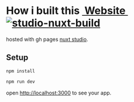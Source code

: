 # How i built this&nbsp;<a href="http://sudo-self-content-wind.nuxt.space/">&nbsp;Website&nbsp;</a>[![studio-nuxt-build](https://github.com/sudo-self/content-wind/actions/workflows/studio.yml/badge.svg)](https://github.com/sudo-self/content-wind/actions/workflows/studio.yml)<br>
hosted with gh pages [nuxt studio](https://sudo-self-content-wind.nuxt.space).

## Setup

```bash
npm install
```
```bash
npm run dev
```
 open [http://localhost:3000](http://localhost:3000) to see your app.

